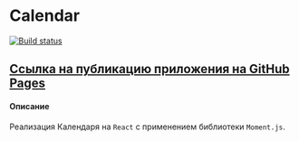 # Calendar

[![Build status](https://ci.appveyor.com/api/projects/status/7y67evfbowbwwtjo?svg=true)](https://ci.appveyor.com/project/AACMKT/ra-components-calendar)

[Ссылка на публикацию приложения на GitHub Pages](https://aacmkt.github.io/ra-components_calendar/)
---

#### Описание

Реализация Календаря на `React` с применением библиотеки `Moment.js`.
